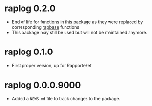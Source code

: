# raplog 0.2.0

* End of life for functions in this package as they were replaced by corresponding [rapbase](https://github.com/Rapporteket/rapbase) functions
* This package may still be used but will not be maintained anymore.

# raplog 0.1.0

* First proper version, up for Rapporteket

# raplog 0.0.0.9000

* Added a `NEWS.md` file to track changes to the package.
